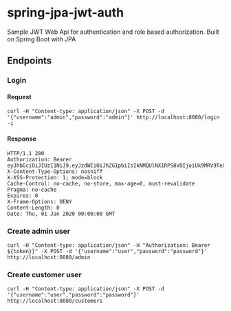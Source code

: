 # spring-jpa-jwt-auth
Sample JWT Web Api for authentication and role based authorization. Built on Spring Boot with JPA

## Endpoints

### Login 

#### Request
`curl -H "Content-type: application/json" -X POST -d '{"username":"admin","password":"admin"}' http://localhost:8080/login -i`

#### Response 
```
HTTP/1.1 200
Authorization: Bearer eyJhbGciOiJIUzI1NiJ9.eyJzdWIiOiJhZG1pbiIsIkNMQUlNX1RPS0VOIjoiUk9MRV9TeXN0ZW0gYWRtaW5pc3RyYXRvciIsImlhdCI6MTU4NTE5NzE4NiwiaXNzIjoiSVNTVUVSIiwiZXhwIjoxNTg1MjI1OTg2fQ.DE82sgeD3lg8FLCCXMBYBQ3zOOYa4mZ5z0T0NZGZzdg
X-Content-Type-Options: nosniff
X-XSS-Protection: 1; mode=block
Cache-Control: no-cache, no-store, max-age=0, must-revalidate
Pragma: no-cache
Expires: 0
X-Frame-Options: DENY
Content-Length: 0
Date: Thu, 01 Jan 2020 00:00:00 GMT
```

### Create admin user
`curl -H "Content-type: application/json" -H "Authorization: Bearer ${token}}" -X POST -d '{"username":"user","password":"password"}' http://localhost:8080/admin`

### Create customer user
`curl -H "Content-type: application/json" -X POST -d '{"username":"user","password":"password"}' http://localhost:8080/customers`
